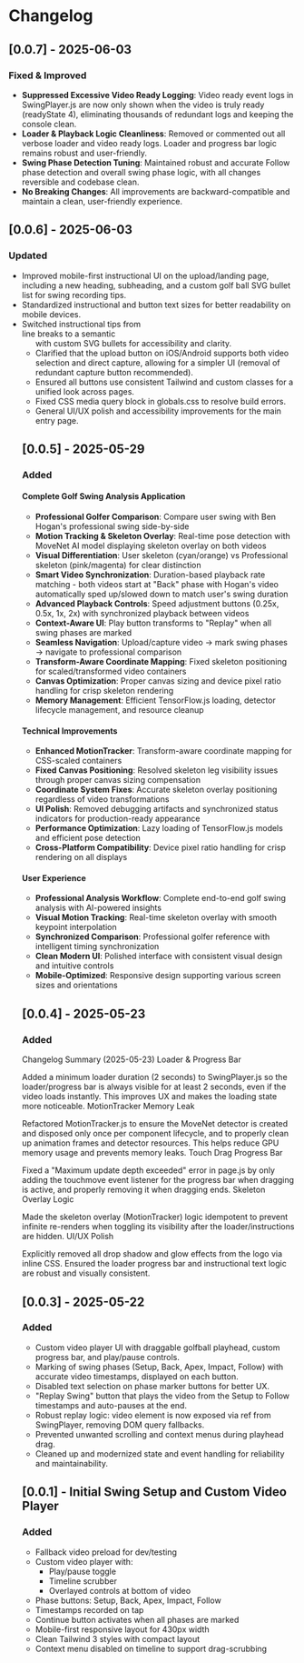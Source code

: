 # Changelog

## [0.0.7] - 2025-06-03

### Fixed & Improved
- **Suppressed Excessive Video Ready Logging**: Video ready event logs in SwingPlayer.js are now only shown when the video is truly ready (readyState 4), eliminating thousands of redundant logs and keeping the console clean.
- **Loader & Playback Logic Cleanliness**: Removed or commented out all verbose loader and video ready logs. Loader and progress bar logic remains robust and user-friendly.
- **Swing Phase Detection Tuning**: Maintained robust and accurate Follow phase detection and overall swing phase logic, with all changes reversible and codebase clean.
- **No Breaking Changes**: All improvements are backward-compatible and maintain a clean, user-friendly experience.

## [0.0.6] - 2025-06-03

### Updated
- Improved mobile-first instructional UI on the upload/landing page, including a new heading, subheading, and a custom golf ball SVG bullet list for swing recording tips.
- Standardized instructional and button text sizes for better readability on mobile devices.
- Switched instructional tips from <br /> line breaks to a semantic <ul> with custom SVG bullets for accessibility and clarity.
- Clarified that the upload button on iOS/Android supports both video selection and direct capture, allowing for a simpler UI (removal of redundant capture button recommended).
- Ensured all buttons use consistent Tailwind and custom classes for a unified look across pages.
- Fixed CSS media query block in globals.css to resolve build errors.
- General UI/UX polish and accessibility improvements for the main entry page.

## [0.0.5] - 2025-05-29

### Added
#### Complete Golf Swing Analysis Application
- **Professional Golfer Comparison**: Compare user swing with Ben Hogan's professional swing side-by-side
- **Motion Tracking & Skeleton Overlay**: Real-time pose detection with MoveNet AI model displaying skeleton overlay on both videos
- **Visual Differentiation**: User skeleton (cyan/orange) vs Professional skeleton (pink/magenta) for clear distinction
- **Smart Video Synchronization**: Duration-based playback rate matching - both videos start at "Back" phase with Hogan's video automatically sped up/slowed down to match user's swing duration
- **Advanced Playback Controls**: Speed adjustment buttons (0.25x, 0.5x, 1x, 2x) with synchronized playback between videos
- **Context-Aware UI**: Play button transforms to "Replay" when all swing phases are marked
- **Seamless Navigation**: Upload/capture video → mark swing phases → navigate to professional comparison
- **Transform-Aware Coordinate Mapping**: Fixed skeleton positioning for scaled/transformed video containers
- **Canvas Optimization**: Proper canvas sizing and device pixel ratio handling for crisp skeleton rendering
- **Memory Management**: Efficient TensorFlow.js loading, detector lifecycle management, and resource cleanup

#### Technical Improvements
- **Enhanced MotionTracker**: Transform-aware coordinate mapping for CSS-scaled containers
- **Fixed Canvas Positioning**: Resolved skeleton leg visibility issues through proper canvas sizing compensation
- **Coordinate System Fixes**: Accurate skeleton overlay positioning regardless of video transformations
- **UI Polish**: Removed debugging artifacts and synchronized status indicators for production-ready appearance
- **Performance Optimization**: Lazy loading of TensorFlow.js models and efficient pose detection
- **Cross-Platform Compatibility**: Device pixel ratio handling for crisp rendering on all displays

#### User Experience
- **Professional Analysis Workflow**: Complete end-to-end golf swing analysis with AI-powered insights
- **Visual Motion Tracking**: Real-time skeleton overlay with smooth keypoint interpolation
- **Synchronized Comparison**: Professional golfer reference with intelligent timing synchronization
- **Clean Modern UI**: Polished interface with consistent visual design and intuitive controls
- **Mobile-Optimized**: Responsive design supporting various screen sizes and orientations

## [0.0.4] - 2025-05-23

### Added
Changelog Summary (2025-05-23)
Loader & Progress Bar

Added a minimum loader duration (2 seconds) to SwingPlayer.js so the loader/progress bar is always visible for at least 2 seconds, even if the video loads instantly. This improves UX and makes the loading state more noticeable.
MotionTracker Memory Leak

Refactored MotionTracker.js to ensure the MoveNet detector is created and disposed only once per component lifecycle, and to properly clean up animation frames and detector resources. This helps reduce GPU memory usage and prevents memory leaks.
Touch Drag Progress Bar

Fixed a "Maximum update depth exceeded" error in page.js by only adding the touchmove event listener for the progress bar when dragging is active, and properly removing it when dragging ends.
Skeleton Overlay Logic

Made the skeleton overlay (MotionTracker) logic idempotent to prevent infinite re-renders when toggling its visibility after the loader/instructions are hidden.
UI/UX Polish

Explicitly removed all drop shadow and glow effects from the logo via inline CSS.
Ensured the loader progress bar and instructional text logic are robust and visually consistent.

## [0.0.3] - 2025-05-22

### Added
- Custom video player UI with draggable golfball playhead, custom progress bar, and play/pause controls.
- Marking of swing phases (Setup, Back, Apex, Impact, Follow) with accurate video timestamps, displayed on each button.
- Disabled text selection on phase marker buttons for better UX.
- "Replay Swing" button that plays the video from the Setup to Follow timestamps and auto-pauses at the end.
- Robust replay logic: video element is now exposed via ref from SwingPlayer, removing DOM query fallbacks.
- Prevented unwanted scrolling and context menus during playhead drag.
- Cleaned up and modernized state and event handling for reliability and maintainability.

## [0.0.1] - Initial Swing Setup and Custom Video Player

### Added
- Fallback video preload for dev/testing
- Custom video player with:
  - Play/pause toggle
  - Timeline scrubber
  - Overlayed controls at bottom of video
- Phase buttons: Setup, Back, Apex, Impact, Follow
- Timestamps recorded on tap
- Continue button activates when all phases are marked
- Mobile-first responsive layout for 430px width
- Clean Tailwind 3 styles with compact layout
- Context menu disabled on timeline to support drag-scrubbing
